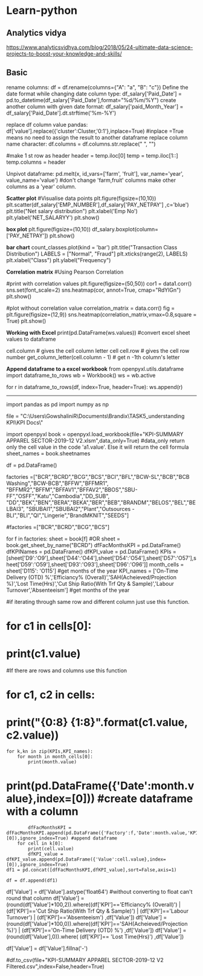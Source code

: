 # Learn-python

Analytics vidya
-----------------
https://www.analyticsvidhya.com/blog/2018/05/24-ultimate-data-science-projects-to-boost-your-knowledge-and-skills/

Basic
---------
rename columns: df = df.rename(columns={"A": "a", "B": "c"})
Define the date format while changing date column type: df_salary['Paid_Date'] = pd.to_datetime(df_salary['Paid_Date'],format="%d/%m/%Y")
create another column with given date format: df_salary['paid_Month_Year'] = df_salary['Paid_Date'].dt.strftime('%m-%Y')

replace df column value pandas: df['value'].replace({'cluster':Cluster,'0:1'},inplace=True) #inplace =True means no need to assign the result to another dataframe
replace column name character:     df.columns = df.columns.str.replace(" ", "")

#make 1 st row as header
header = temp.iloc[0]
temp = temp.iloc[1::]
temp.columns = header

Unpivot dataframe: pd.melt(x, id_vars=['farm', 'fruit'], var_name='year', value_name='value') #don't change 'farm,fruit' columns make other columns as a 'year' column.

**Scatter plot**
#Visualise data points
plt.figure(figsize=(10,10))
plt.scatter(df_salary['EMP_NUMBER'],df_salary['PAY_NETPAY'] ,c='blue')
plt.title("Net salary distribution")
plt.xlabel('Emp No')
plt.ylabel('NET_SALARYY')
plt.show()

**box plot**
plt.figure(figsize=(10,10))
df_salary.boxplot(column=['PAY_NETPAY'])
plt.show()

**bar chart**
count_classes.plot(kind = 'bar')
plt.title("Transaction Class Distribution")
LABELS = ["Normal", "Fraud"]
plt.xticks(range(2), LABELS)
plt.xlabel("Class")
plt.ylabel("Frequency")

**Correlation matrix**
#Using Pearson Correlation

#print with correlation values
plt.figure(figsize=(50,50))
cor1 = data1.corr()
sns.set(font_scale=2)
sns.heatmap(cor, annot=True, cmap="RdYlGn")
plt.show()

#plot without correlation value
correlation_matrix = data.corr()
fig = plt.figure(figsize=(12,9))
sns.heatmap(correlation_matrix,vmax=0.8,square = True)
plt.show()

**Working with Excel**
print(pd.DataFrame(ws.values))      #convert excel sheet values to dataframe

cell.column                         # gives the cell column letter cell
cell.row                            # gives the cell row number
get_column_letter(cell.column - 1)      # get n -1th column's letter

  **Append dataframe to a excel workbook**
  from openpyxl.utils.dataframe import dataframe_to_rows
  wb = Workbook()
  ws = wb.active

  for r in dataframe_to_rows(df, index=True, header=True):
      ws.append(r)

--------------------
import pandas as pd
import numpy as np

file = "C:\\Users\\GowshaliniR\\Documents\\Brandix\\TASK5_understanding KPI\\KPI Docs\\"

import openpyxl
book = openpyxl.load_workbook(file+"KPI-SUMMARY APPAREL SECTOR-2019-12 V2.xlsm",data_only=True)      #data_only return only the cell value in the code 'a1.value'. Else it will return the cell formula
sheet_names = book.sheetnames

df = pd.DataFrame()


factories =["BCR","BCRD","BCG","BCS","BCI","BFL","BCW-SL","BCB","BCB Washing","BCW-BCB","BFFW","BFFMR1",
            "BFFMR2","BFFM","BFFAV1","BFFAV2","BBOS","SBU-FF","OSFF","Katu","Cambodia","DD_SUB",
            "DD","BEK","BEN","BERA","BEKA","BER","BEB","BRANDM","BELOS","BEL","BELBAI3",
            "SBUBAI1","SBUBAI2","Plant","Outsources - BLI","BLI","QI","Lingerie","BrandMKNIT","SEEDS"]

#factories =["BCR","BCRD","BCG","BCS"]

for f in factories:
    sheet = book[f]               #OR     sheet = book.get_sheet_by_name("BCRD") 
    dfFacMonthsKPI = pd.DataFrame()
    dfKPINames = pd.DataFrame()
    dfKPI_value = pd.DataFrame()
    KPIs =[sheet['D9':'O9'],sheet['D44':'O44'],sheet['D54':'O54'],sheet['D57':'O57'],sheet['D59':'O59'],sheet['D93':'O93'],sheet['D96':'O96']] 
    month_cells = sheet['D115': 'O115']     #get months of the year
    KPI_names = ['On-Time Delivery (OTD) %','Efficiancy% (Overall)','SAH(Acheieved/Projection %)','Lost Time(Hrs)','Cut Ship Ratio(With Trf Qty & Sample)','Labour Turnover','Absenteeism']   #get months of the year
    
#if iterating through same row and different column just use this function.
#        for c1 in cells[0]:  
#            print(c1.value)
#If there are rows and columns use this function 
#        for c1, c2 in cells:
#            print("{0:8} {1:8}".format(c1.value, c2.value))
    

    for k,kn in zip(KPIs,KPI_names):
        for month in month_cells[0]:  
            print(month.value)
#           print(pd.DataFrame({'Date':month.value},index=[0]))  #create dataframe with a column
            dfFacMonthsKPI = dfFacMonthsKPI.append(pd.DataFrame({'Factory':f,'Date':month.value,'KPI':kn},index=[0]),ignore_index=True) #append dataframe
        for cell in k[0]:  
            print(cell.value)
            dfKPI_value = dfKPI_value.append(pd.DataFrame({'Value':cell.value},index=[0]),ignore_index=True)
    df1 = pd.concat([dfFacMonthsKPI,dfKPI_value],sort=False,axis=1)
        
    df = df.append(df1)

df['Value'] = df['Value'].astype('float64')   #without converting to float can't round that column
df['Value'] = (round(df['Value']*100,2)).where((df['KPI']=='Efficiancy% (Overall)') | (df['KPI']=='Cut Ship Ratio(With Trf Qty & Sample)') | (df['KPI']=='Labour Turnover') | (df['KPI']=='Absenteeism')  ,df['Value'])
df['Value'] = (round(df['Value']*100,0)).where((df['KPI']=='SAH(Acheieved/Projection %)') | (df['KPI']=='On-Time Delivery (OTD) %') ,df['Value'])
df['Value'] = (round(df['Value'],0)).where( (df['KPI']== 'Lost Time(Hrs)') ,df['Value'])

df['Value'] = df['Value'].fillna('-')

#df.to_csv(file+"KPI-SUMMARY APPAREL SECTOR-2019-12 V2 Filtered.csv",index=False,header=True)
